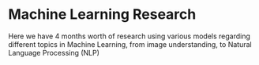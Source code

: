 ﻿# Machine Learning Research
Here we have 4 months worth of research using various models regarding different topics in Machine Learning, from image understanding, to Natural Language Processing (NLP)
